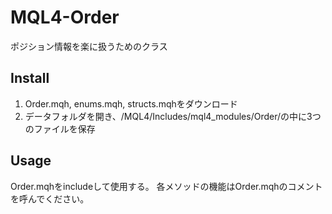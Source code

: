 # MQL4-Order
ポジション情報を楽に扱うためのクラス


## Install
1. Order.mqh, enums.mqh, structs.mqhをダウンロード
2. データフォルダを開き、/MQL4/Includes/mql4_modules/Order/の中に3つのファイルを保存


## Usage
Order.mqhをincludeして使用する。
各メソッドの機能はOrder.mqhのコメントを呼んでください。
